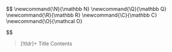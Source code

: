 
$$
\newcommand{\N}{\mathbb N}
\newcommand{\Q}{\mathbb Q}
\newcommand{\R}{\mathbb R}
\newcommand{\C}{\mathbb C}
\newcommand{\O}{\mathcal O}


$$



> [!tldr]+ Title
> Contents


